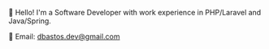 👋 Hello! I'm a Software Developer with work experience in PHP/Laravel and Java/Spring. 

📨 Email: dbastos.dev@gmail.com



